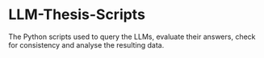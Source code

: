 # LLM-Thesis-Scripts
The Python scripts used to query the LLMs, evaluate their answers, check for consistency and analyse the resulting data.
